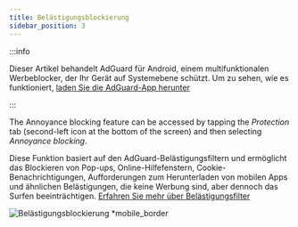 ```yaml
---
title: Belästigungsblockierung
sidebar_position: 3
---
```


:::info

Dieser Artikel behandelt AdGuard für Android, einem multifunktionalen Werbeblocker, der Ihr Gerät auf Systemebene schützt. Um zu sehen, wie es funktioniert, [laden Sie die AdGuard-App herunter](https://agrd.io/download-kb-adblock)

:::

The Annoyance blocking feature can be accessed by tapping the _Protection_ tab (second-left icon at the bottom of the screen) and then selecting _Annoyance blocking_.

Diese Funktion basiert auf den AdGuard-Belästigungsfiltern und ermöglicht das Blockieren von Pop-ups, Online-Hilfefenstern, Cookie-Benachrichtigungen, Aufforderungen zum Herunterladen von mobilen Apps und ähnlichen Belästigungen, die keine Werbung sind, aber dennoch das Surfen beeinträchtigen. [Erfahren Sie mehr über Belästigungsfilter](/general/ad-filtering/adguard-filters/#adguard-filters)

![Belästigungsblockierung \*mobile_border](https://cdn.adtidy.org/blog/new/lwujvannoyance.png)
